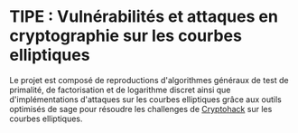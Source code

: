 # TIPE : Vulnérabilités et attaques en cryptographie sur les courbes elliptiques

Le projet est composé de reproductions d'algorithmes généraux de test de primalité, de factorisation et de logarithme discret
ainsi que d'implémentations d'attaques sur les courbes elliptiques grâce aux outils optimisés de sage
pour résoudre les challenges de [Cryptohack](https://cryptohack.org/challenges/ecc/) sur les courbes elliptiques.

